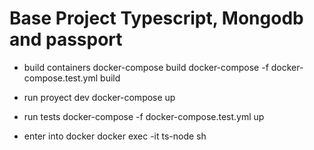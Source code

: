 # Base Project Typescript, Mongodb and passport

* build containers
    docker-compose build
    docker-compose -f docker-compose.test.yml build

* run proyect dev
    docker-compose up

* run tests
    docker-compose -f docker-compose.test.yml up

* enter into docker
    docker exec -it ts-node sh